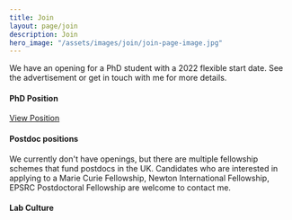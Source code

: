 ```yaml
---
title: Join
layout: page/join
description: Join
hero_image: "/assets/images/join/join-page-image.jpg"
---
```


We have an opening for a PhD student with a 2022 flexible start date. See the advertisement or get in touch with me for more details.

<h4 class="margin-top-2 margin-bottom-1 font-bold">PhD Position</h4>
<a class="button primary" href="https://www.findaphd.com/phds/project/computational-design-of-bioinspired-materials-for-organic-bioelectronics/?p141631" target="_blank">View Position</a>

<h4 class="margin-top-2 margin-bottom-1 font-bold">Postdoc positions</h4>


We currently don't have openings, but there are multiple fellowship schemes that fund postdocs in the UK. Candidates who are interested in applying to a Marie Curie Fellowship, Newton International Fellowship, EPSRC Postdoctoral Fellowship are welcome to contact me.


<h4 class="margin-top-2 margin-bottom-1 font-bold">Lab Culture</h4>
